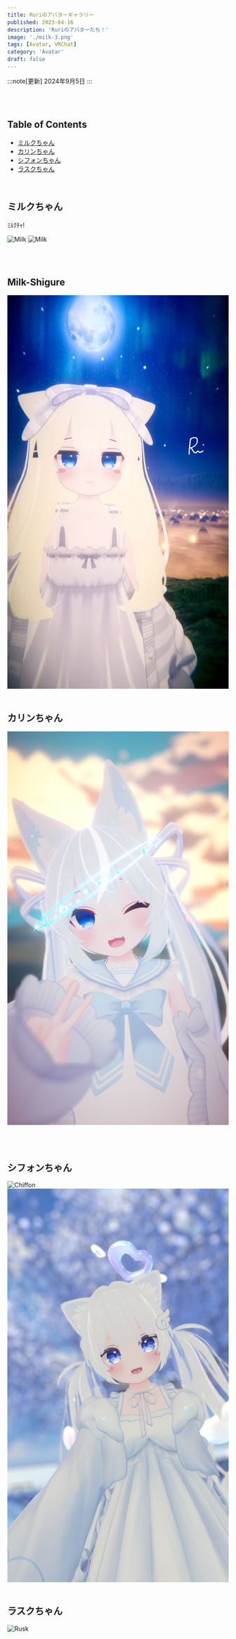 ```yaml
---
title: Ruriのアバターギャラリー
published: 2023-04-16
description: 'Ruriのアバターたち！'
image: './milk-3.png'
tags: [Avatar, VRChat]
category: 'Avatar'
draft: false 
---
```

:::note[更新]
2024年9月5日
:::

<br><br>

## Table of Contents

- [ミルクちゃん](#ミルクちゃん)
- [カリンちゃん](#カリンちゃん)
- [シフォンちゃん](#シフォンちゃん)
- [ラスクちゃん](#ラスクちゃん)
<br>


## ミルクちゃん

ﾐﾙｸﾁｬ!

![Milk](./milk-1.png)
![Milk](./milk-2.png)

<br><br>

## Milk-Shigure

![Shigure](./shigure-1-0.png)
<br><br>

## カリンちゃん

![Karin](./karin-5-1.png)

<br><br>

## シフォンちゃん

![Chiffon](./chiffon-1.png)
![Chiffon](./chiffon-2.png)
<br><br>

## ラスクちゃん

![Rusk](./rusk-4-3.png)
<br><br>